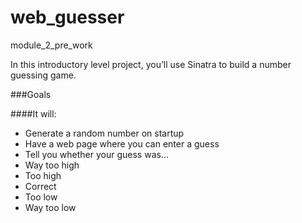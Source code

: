 # web_guesser
module_2_pre_work

In this introductory level project, you’ll use Sinatra to build a number guessing game.

###Goals

####It will:

* Generate a random number on startup
* Have a web page where you can enter a guess
* Tell you whether your guess was…
* Way too high
* Too high
* Correct
* Too low
* Way too low
